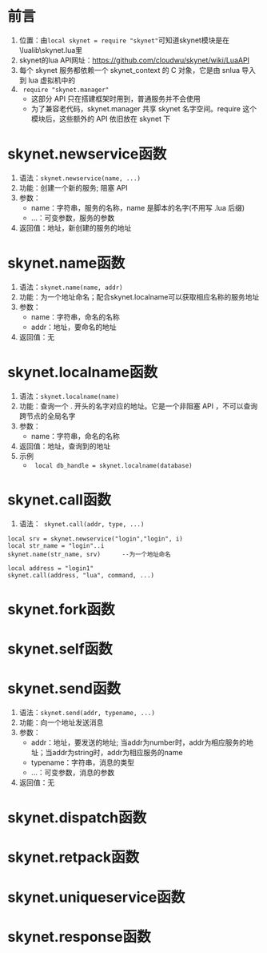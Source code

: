 # 前言
1. 位置：由`local skynet = require "skynet"`可知道skynet模块是在\lualib\skynet.lua里
2. skynet的lua API网址：https://github.com/cloudwu/skynet/wiki/LuaAPI
3. 每个 skynet 服务都依赖一个 skynet_context 的 C 对象，它是由 snlua 导入到 lua 虚拟机中的
4. ` require "skynet.manager"`
	+ 这部分 API 只在搭建框架时用到，普通服务并不会使用
	+ 为了兼容老代码，skynet.manager 共享 skynet 名字空间。require 这个模块后，这些额外的 API 依旧放在 skynet 下


# skynet.newservice函数
1. 语法：`skynet.newservice(name, ...)`
2. 功能：创建一个新的服务; 阻塞 API
3. 参数：
	- name：字符串，服务的名称，name 是脚本的名字(不用写 .lua 后缀)
	- ...：可变参数，服务的参数
4. 返回值：地址，新创建的服务的地址


# skynet.name函数
1. 语法：`skynet.name(name, addr)`
2. 功能：为一个地址命名；配合skynet.localname可以获取相应名称的服务地址
3. 参数：
	- name：字符串，命名的名称
	- addr：地址，要命名的地址
4. 返回值：无

# skynet.localname函数
1. 语法：`skynet.localname(name)`
2. 功能：查询一个 . 开头的名字对应的地址。它是一个非阻塞 API ，不可以查询跨节点的全局名字
3. 参数：
	- name：字符串，命名的名称
4. 返回值：地址，查询到的地址
5. 示例
	+ ` local db_handle = skynet.localname(database)`


# skynet.call函数
1. 语法：` skynet.call(addr, type, ...)`
```
local srv = skynet.newservice("login","login", i)
local str_name = "login"..i
skynet.name(str_name, srv)		--为一个地址命名

local address = "login1"
skynet.call(address, "lua", command, ...)
```


# skynet.fork函数

# skynet.self函数

# skynet.send函数
1. 语法：`skynet.send(addr, typename, ...)`
2. 功能：向一个地址发送消息
3. 参数：
	- addr：地址，要发送的地址; 当addr为number时，addr为相应服务的地址；当addr为string时，addr为相应服务的name
	- typename：字符串，消息的类型
	- ...：可变参数，消息的参数
4. 返回值：无

# skynet.dispatch函数

# skynet.retpack函数

# skynet.uniqueservice函数

# skynet.response函数


